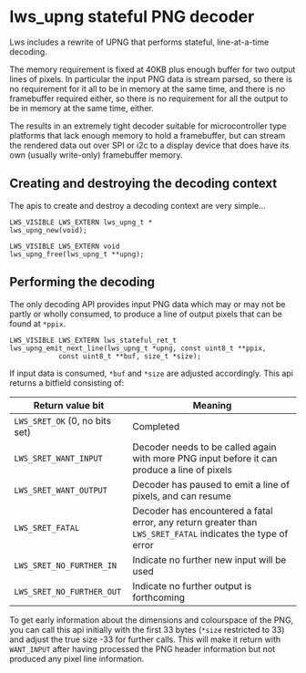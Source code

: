 # lws_upng stateful PNG decoder

Lws includes a rewrite of UPNG that performs stateful, line-at-a-time decoding.

The memory requirement is fixed at 40KB plus enough buffer for two output
lines of pixels.  In particular the input PNG data is stream parsed, so there
is no requirement for it all to be in memory at the same time, and there is
no framebuffer required either, so there is no requirement for all the output
to be in memory at the same time, either.

The results in an extremely tight decoder suitable for microcontroller type
platforms that lack enough memory to hold a framebuffer, but can stream the
rendered data out over SPI or i2c to a display device that does have its own
(usually write-only) framebuffer memory.

## Creating and destroying the decoding context

The apis to create and destroy a decoding context are very simple...

```
LWS_VISIBLE LWS_EXTERN lws_upng_t *
lws_upng_new(void);

LWS_VISIBLE LWS_EXTERN void
lws_upng_free(lws_upng_t **upng);
```

## Performing the decoding

The only decoding API provides input PNG data which may or may not be partly or
wholly consumed, to produce a line of output pixels that can be found at `*ppix`.

```
LWS_VISIBLE LWS_EXTERN lws_stateful_ret_t
lws_upng_emit_next_line(lws_upng_t *upng, const uint8_t **ppix,
			const uint8_t **buf, size_t *size);
```

If input data is consumed, `*buf` and `*size` are adjusted accordingly.
This api returns a bitfield consisting of:

|Return value bit|Meaning|
|---|---|
|`LWS_SRET_OK` (0, no bits set)|Completed|
|`LWS_SRET_WANT_INPUT`|Decoder needs to be called again with more PNG input before it can produce a line of pixels|
|`LWS_SRET_WANT_OUTPUT`|Decoder has paused to emit a line of pixels, and can resume|
|`LWS_SRET_FATAL`|Decoder has encountered a fatal error, any return greater than `LWS_SRET_FATAL` indicates the type of error|
|`LWS_SRET_NO_FURTHER_IN`|Indicate no further new input will be used|
|`LWS_SRET_NO_FURTHER_OUT`|Indicate no further output is forthcoming|

To get early information about the dimensions and colourspace of the PNG, you
can call this api initially with the first 33 bytes (`*size` restricted to 33)
and adjust the true size -33 for further calls.  This will make it return with
`WANT_INPUT` after having processed the PNG header information but not produced
any pixel line information.

